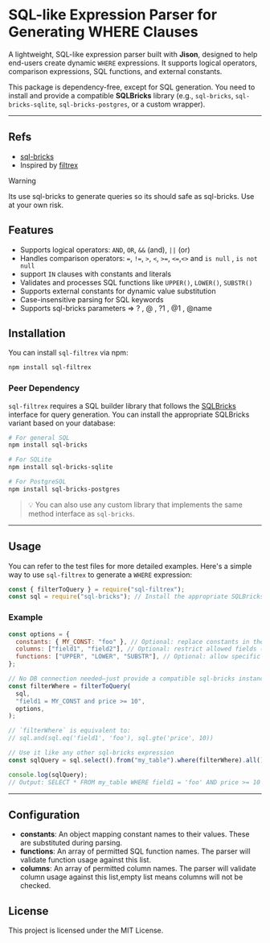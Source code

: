 # SQL-like Expression Parser for Generating WHERE Clauses

A lightweight, SQL-like expression parser built with **Jison**, designed to help end-users create dynamic `WHERE` expressions. It supports logical operators, comparison expressions, SQL functions, and external constants.

This package is dependency-free, except for SQL generation. You need to install and provide a compatible **SQLBricks** library (e.g., `sql-bricks`, `sql-bricks-sqlite`, `sql-bricks-postgres`, or a custom wrapper).

---

## Refs

- [sql-bricks](https://github.com/cshaa/filtrex/)
- Inspired by [filtrex](https://github.com/cshaa/filtrex/)

> [!WARNING]
> Its use sql-bricks to generate queries so its should safe as sql-bricks. Use at your own risk.

## Features

- Supports logical operators: `AND`, `OR`, `&&` (and), `||` (or)
- Handles comparison operators: `=`, `!=`, `>`, `<`, `>=`, `<=`,`<>` and `is null` , `is not null`
- support `IN` clauses with constants and literals
- Validates and processes SQL functions like `UPPER()`, `LOWER()`, `SUBSTR()`
- Supports external constants for dynamic value substitution
- Case-insensitive parsing for SQL keywords
- Supports sql-bricks parameters => ? , @ , ?1 , @1 , @name

## Installation

You can install `sql-filtrex` via npm:

```bash
npm install sql-filtrex
```

### Peer Dependency

`sql-filtrex` requires a SQL builder library that follows the [SQLBricks](https://github.com/CSNW/sql-bricks) interface for query generation. You can install the appropriate SQLBricks variant based on your database:

```bash
# For general SQL
npm install sql-bricks

# For SQLite
npm install sql-bricks-sqlite

# For PostgreSQL
npm install sql-bricks-postgres
```

> 💡 You can also use any custom library that implements the same method interface as `sql-bricks`.

---

## Usage

You can refer to the test files for more detailed examples. Here's a simple way to use `sql-filtrex` to generate a `WHERE` expression:

```javascript
const { filterToQuery } = require("sql-filtrex");
const sql = require("sql-bricks"); // Install the appropriate SQLBricks version for your DB engine
```

### Example

```javascript
const options = {
  constants: { MY_CONST: "foo" }, // Optional: replace constants in the expression
  columns: ["field1", "field2"], // Optional: restrict allowed fields (empty = allow all)
  functions: ["UPPER", "LOWER", "SUBSTR"], // Optional: allow specific SQL functions
};

// No DB connection needed—just provide a compatible sql-bricks instance
const filterWhere = filterToQuery(
  sql,
  "field1 = MY_CONST and price >= 10",
  options,
);

// `filterWhere` is equivalent to:
// sql.and(sql.eq('field1', 'foo'), sql.gte('price', 10))

// Use it like any other sql-bricks expression
const sqlQuery = sql.select().from("my_table").where(filterWhere).all();

console.log(sqlQuery);
// Output: SELECT * FROM my_table WHERE field1 = 'foo' AND price >= 10
```

---

## Configuration

- **constants**: An object mapping constant names to their values. These are substituted during parsing.
- **functions**: An array of permitted SQL function names. The parser will validate function usage against this list.
- **columns**: An array of permitted column names. The parser will validate column usage against this list,empty list means columns will not be checked.

## License

This project is licensed under the MIT License.
